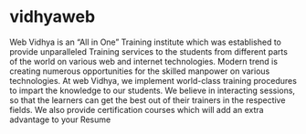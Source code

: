 # vidhyaweb
Web Vidhya is an “All in One” Training institute which was established to provide unparalleled Training services to the students from different parts of the world on various web and internet technologies. Modern trend is creating numerous opportunities for the skilled manpower on various technologies.  At web Vidhya, we implement world-class training procedures to impart the knowledge to our students. We believe in interacting sessions, so that the learners can get the best out of their trainers in the respective fields. We also provide certification courses which will add an extra advantage to your Resume
